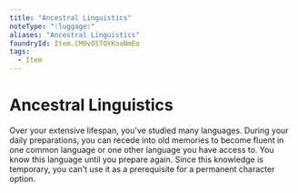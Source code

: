 ```yaml
---
title: "Ancestral Linguistics"
noteType: ":luggage:"
aliases: "Ancestral Linguistics"
foundryId: Item.CM0vO5TOYKoaNmEo
tags:
  - Item
---
```


# Ancestral Linguistics

Over your extensive lifespan, you've studied many languages. During your daily preparations, you can recede into old memories to become fluent in one common language or one other language you have access to. You know this language until you prepare again. Since this knowledge is temporary, you can't use it as a prerequisite for a permanent character option.
